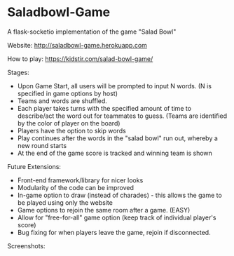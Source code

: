 # Saladbowl-Game
A flask-socketio implementation of the game "Salad Bowl"

Website: http://saladbowl-game.herokuapp.com

How to play: https://kidstir.com/salad-bowl-game/

Stages:
  - Upon Game Start, all users will be prompted to input N words. (N is specified in game options by host)
  - Teams and words are shuffled.
  - Each player takes turns with the specified amount of time to describe/act the word out for teammates to guess. (Teams are identified by the color of player on the board)
  - Players have the option to skip words
  - Play continues after the words in the "salad bowl" run out, whereby a new round starts
  - At the end of the game score is tracked and winning team is shown
  
 Future Extensions:
  - Front-end framework/library for nicer looks
  - Modularity of the code can be improved
  - In-game option to draw (instead of charades) - this allows the game to be played using only the website
  - Game options to rejoin the same room after a game. (EASY)
  - Allow for "free-for-all" game option (keep track of individual player's score)
  - Bug fixing for when players leave the game, rejoin if disconnected.
  
  
 Screenshots:
 
